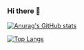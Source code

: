 ### Hi there 👋

[![Anurag's GitHub stats](https://github-readme-stats.vercel.app/api?username=taszty&count_private=true&theme=merko&show_icons=true)](https://github.com/anuraghazra/github-readme-stats)

[![Top Langs](https://github-readme-stats.vercel.app/api/top-langs/?username=taszty&hide=ShaderLab,HLSL)](https://github.com/anuraghazra/github-readme-stats)
